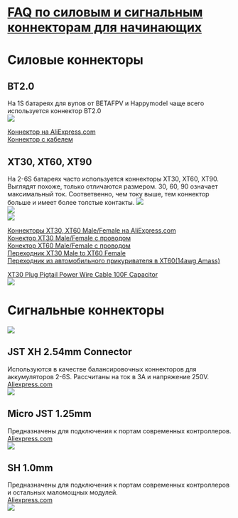 # [FAQ по силовым и сигнальным коннекторам для начинающих](https://flymod.net/txt/power_connector_faq) 

# Силовые коннекторы

## BT2.0
На 1S батареях для вупов от BETAFPV и Happymodel чаще всего используется коннектор BT2.0  
![](Con_BT20.png) 

[Коннектор на AliExpress.com](https://aliexpress.com/item/1005004465425088.html)  
[Коннектор с кабелем](https://aliexpress.com/item/1005004332146747.html)

##  XT30, XT60, XT90
На 2-6S батареях часто используется коннекторы XT30, XT60, XT90. Выглядят похоже, только отличаются размером. 30, 60, 90 означает максимальный ток. Соответвенно, чем току выше, тем коннектор больше и имеет более толстые контакты.
![](Con_XT30_Female.png)  
![](Con_XT30_Male.png)  
![](Con_Male_Female.png) 

[Коннекторы XT30, XT60 Male/Female на AliExpress.com](https://aliexpress.com/item/33061763696.html)  
[Конектор XT30 Male/Female с проводом](https://aliexpress.com/item/4000508049106.html)  
[Конектор XT60 Male/Female с проводом](https://https://aliexpress.com/item/4000303272962.html?)  
[Переходник XT30 Male to XT60 Female](https://aliexpress.com/item/1005006329573000.html)  
[Переходник из автомобильного прикуривателя в XT60(14awg Amass)](https://aliexpress.com/item/4000545689742.html)  

[XT30 Plug Pigtail Power Wire Cable 100F Capacitor](https://vi.aliexpress.com/item/4000156071382.html)  
![](XT30_withCapacitor.png)

# Сигнальные коннекторы
![](Con_SignalConnectors.jpg)

## JST XH 2.54mm Connector
Используются в качестве балансировочных коннекторов для аккумуляторов 2-6S. Рассчитаны на ток в 3А и напряжение 250V.  
[Aliexpress.com](https://aliexpress.com/item/1005004942868032.html)  
![](Con_XH_2.54.png)  

## Micro JST 1.25mm
Предназначены для подключения к портам современных контроллеров.  
[Aliexpress.com](https://aliexpress.com/item/1005003998299082.html)  
![](Con_JST_1.25.png)  

## SH 1.0mm
Предназначены для подключения к портам современных контроллеров и остальных маломощных модулей.  
[Aliexpress.com](https://aliexpress.com/item/4000898605030.html)  
![](Con_SH1.0mm.png)


